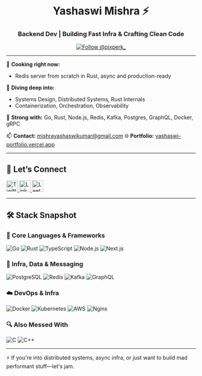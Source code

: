 <h1 align="center">Yashaswi Mishra ⚡</h1>
<h3 align="center">Backend Dev | Building Fast Infra & Crafting Clean Code</h3>

<p align="center">
  <a href="https://twitter.com/pixperk_" target="_blank">
    <img src="https://img.shields.io/twitter/follow/pixperk_?logo=twitter&style=for-the-badge" alt="Follow @pixperk_" />
  </a>
</p>

---

🚧 **Cooking right now:**
- Redis server from scratch in Rust, async and production-ready

🧠 **Diving deep into:**
- Systems Design, Distributed Systems, Rust Internals
- Containerization, Orchestration, Observability

🦾 **Strong with:** Go, Rust, Node.js, Redis, Kafka, Postgres, GraphQL, Docker, gRPC

📫 **Contact:** mishrayashaswikumar@gmail.com
🌐 **Portfolio:** [yashaswi-portfolio.vercel.app](https://yashaswi-portfolio.vercel.app/)

---

## 🧩 Let’s Connect
<p align="left">
  <a href="https://twitter.com/pixperk_" target="_blank">
    <img src="https://cdn.jsdelivr.net/gh/devicons/devicon/icons/twitter/twitter-original.svg" alt="Twitter" width="30" height="30" />
  </a>
  <a href="https://linkedin.com/in/yashaswi-kumar-mishra-459a53285" target="_blank">
    <img src="https://cdn.jsdelivr.net/gh/devicons/devicon/icons/linkedin/linkedin-original.svg" alt="LinkedIn" width="30" height="30" />
  </a>
  <a href="https://leetcode.com/pixperk" target="_blank">
    <img src="https://upload.wikimedia.org/wikipedia/commons/1/19/LeetCode_logo_black.png" alt="LeetCode" width="30" height="30" />
  </a>
</p>

---

## 🛠️ Stack Snapshot

### 🚀 Core Languages & Frameworks
![Go](https://img.shields.io/badge/-Go-00ADD8?style=for-the-badge&logo=go&logoColor=white)
![Rust](https://img.shields.io/badge/-Rust-000000?style=for-the-badge&logo=rust&logoColor=white)
![TypeScript](https://img.shields.io/badge/-TypeScript-3178C6?style=for-the-badge&logo=typescript&logoColor=white)
![Node.js](https://img.shields.io/badge/-Node.js-339933?style=for-the-badge&logo=node.js&logoColor=white)
![Next.js](https://img.shields.io/badge/-Next.js-000000?style=for-the-badge&logo=next.js&logoColor=white)

### 🔧 Infra, Data & Messaging
![PostgreSQL](https://img.shields.io/badge/-PostgreSQL-4169E1?style=for-the-badge&logo=postgresql&logoColor=white)
![Redis](https://img.shields.io/badge/-Redis-DC382D?style=for-the-badge&logo=redis&logoColor=white)
![Kafka](https://img.shields.io/badge/-Kafka-231F20?style=for-the-badge&logo=apache-kafka&logoColor=white)
![GraphQL](https://img.shields.io/badge/-GraphQL-E10098?style=for-the-badge&logo=graphql&logoColor=white)

### ☁️ DevOps & Infra
![Docker](https://img.shields.io/badge/-Docker-2496ED?style=for-the-badge&logo=docker&logoColor=white)
![Kubernetes](https://img.shields.io/badge/-Kubernetes-326CE5?style=for-the-badge&logo=kubernetes&logoColor=white)
![AWS](https://img.shields.io/badge/-AWS-232F3E?style=for-the-badge&logo=amazon-aws&logoColor=white)
![Nginx](https://img.shields.io/badge/-Nginx-009639?style=for-the-badge&logo=nginx&logoColor=white)

### 🔍 Also Messed With
![C](https://img.shields.io/badge/-C-00599C?style=for-the-badge&logo=c&logoColor=white)
![C++](https://img.shields.io/badge/-C++-00599C?style=for-the-badge&logo=c%2B%2B&logoColor=white)



---

⚡ If you're into distributed systems, async infra, or just want to build mad performant stuff—let's jam.

